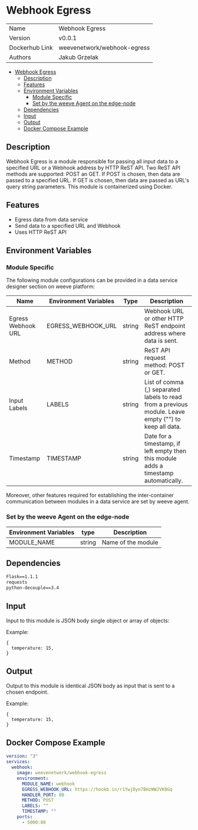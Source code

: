 # Webhook Egress

|                |                                   |
| -------------- | --------------------------------- |
| Name           | Webhook Egress                    |
| Version        | v0.0.1                            |
| Dockerhub Link | weevenetwork/webhook-egress       |
| Authors        | Jakub Grzelak                     |



- [Webhook Egress](#webhook-egress)
  - [Description](#description)
  - [Features](#features)
  - [Environment Variables](#environment-variables)
    - [Module Specific](#module-specific)
    - [Set by the weeve Agent on the edge-node](#set-by-the-weeve-agent-on-the-edge-node)
  - [Dependencies](#dependencies)
  - [Input](#input)
  - [Output](#output)
  - [Docker Compose Example](#docker-compose-example)


## Description

Webhook Egress is a module responsible for passing all input data to a specified URL or a Webhook address by HTTP ReST API.
Two ReST API methods are supported: POST an GET. If POST is chosen, then data are passed to a specified URL. If GET is chosen,
then data are passed as URL's query string parameters.
This module is containerized using Docker.


## Features

* Egress data from data service
* Send data to a specified URL and Webhook
* Uses HTTP ReST API


## Environment Variables

### Module Specific

The following module configurations can be provided in a data service designer section on weeve platform:

| Name                | Environment Variables | Type    | Description                                                                   |
| ------------------- | --------------------- | ------- | ----------------------------------------------------------------------------- |
| Egress Webhook URL  | EGRESS_WEBHOOK_URL    | string  | Webhook URL or other HTTP ReST endpoint address where data is sent.           |
| Method              | METHOD                | string  | ReST API request method: POST or GET.                                         | 
| Input Labels        | LABELS                | string  | List of comma (,) separated labels to read from a previous module. Leave empty ("") to keep all data.  | 
| Timestamp           | TIMESTAMP             | string  | Date for a timestamp, if left empty then this module adds a timestamp automatically.  | 

Moreover, other features required for establishing the inter-container communication between modules in a data service are set by weeve agent.


### Set by the weeve Agent on the edge-node

| Environment Variables | type   | Description                            |
| --------------------- | ------ | -------------------------------------- |
| MODULE_NAME           | string | Name of the module                     |


## Dependencies

```txt
Flask==1.1.1
requests
python-decouple==3.4
```

## Input

Input to this module is JSON body single object or array of objects:

Example:
```node
{
  temperature: 15,
}
```

## Output

Output to this module is identical JSON body as input that is sent to a chosen endpoint.

Example:
```node
{
  temperature: 15,
}
```

## Docker Compose Example

```yml
version: "3"
services:
  webhook:
    image: weevenetwork/webhook-egress
    environment:
      MODULE_NAME: webhook
      EGRESS_WEBHOOK_URL: https://hookb.in/r1YwjDyn7BHzWWJVK8Gq
      HANDLER_PORT: 80
      METHOD: POST
      LABELS: ""
      TIMESTAMP: ""
    ports:
      - 5000:80
```